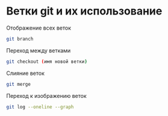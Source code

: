 # Ветки git и их использование

Отображение всех веток
```sh
git branch
```

Переход между ветками
```sh
git checkout (имя новой ветки)
```

Слияние веток
```sh
git merge
```

Переход к изображению веток
```sh
git log --oneline --graph
```
